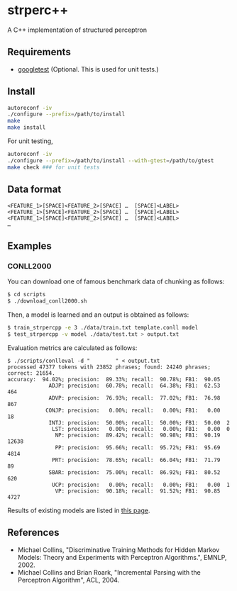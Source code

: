 # strperc++
A C++ implementation of structured perceptron

## Requirements
- [googletest](https://github.com/google/googletest/tree/master/googletest) (Optional. This is used for unit tests.)

## Install
```sh
autoreconf -iv
./configure --prefix=/path/to/install
make
make install
```

For unit testing,
```sh
autoreconf -iv
./configure --prefix=/path/to/install --with-gtest=/path/to/gtest
make check ### for unit tests
```

## Data format
```
<FEATURE_1>[SPACE]<FEATURE_2>[SPACE] …  [SPACE]<LABEL>
<FEATURE_1>[SPACE]<FEATURE_2>[SPACE] …  [SPACE]<LABEL>
<FEATURE_1>[SPACE]<FEATURE_2>[SPACE] …  [SPACE]<LABEL>
…

```

## Examples
### CONLL2000
You can download one of famous benchmark data of chunking as follows:
```sh
$ cd scripts
$ ./download_conll2000.sh
```

Then, a model is learned and an output is obtained as follows:
```sh
$ train_strpercpp -e 3 ./data/train.txt template.conll model
$ test_strpercpp -v model ./data/test.txt > output.txt
```

Evaluation metrics are calculated as follows:

```
$ ./scripts/conlleval -d "        " < output.txt
processed 47377 tokens with 23852 phrases; found: 24240 phrases; correct: 21654.
accuracy:  94.02%; precision:  89.33%; recall:  90.78%; FB1:  90.05
             ADJP: precision:  60.78%; recall:  64.38%; FB1:  62.53  464
             ADVP: precision:  76.93%; recall:  77.02%; FB1:  76.98  867
            CONJP: precision:   0.00%; recall:   0.00%; FB1:   0.00  18
             INTJ: precision:  50.00%; recall:  50.00%; FB1:  50.00  2
              LST: precision:   0.00%; recall:   0.00%; FB1:   0.00  0
               NP: precision:  89.42%; recall:  90.98%; FB1:  90.19  12638
               PP: precision:  95.66%; recall:  95.72%; FB1:  95.69  4814
              PRT: precision:  78.65%; recall:  66.04%; FB1:  71.79  89
             SBAR: precision:  75.00%; recall:  86.92%; FB1:  80.52  620
              UCP: precision:   0.00%; recall:   0.00%; FB1:   0.00  1
               VP: precision:  90.18%; recall:  91.52%; FB1:  90.85  4727
```

Results of existing models are listed in [this page](https://www.clips.uantwerpen.be/conll2000/chunking/).

## References
- Michael Collins, "Discriminative Training Methods
for Hidden Markov Models: Theory and Experiments
with Perceptron Algorithms.", EMNLP, 2002.
- Michael Collins and Brian Roark, "Incremental Parsing with the Perceptron Algorithm", ACL, 2004.
